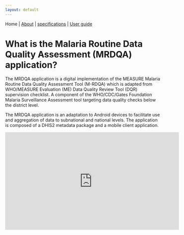 ```yaml
---
layout: default
---
```

Home | [About](./about.md) | [specifications](./specs.md) | [User guide](./userguide.md)



# What is the Malaria Routine Data Quality Assessment (MRDQA) application?

The MRDQA application is a digital implementation of the MEASURE Malaria Routine Data Quality Assessment Tool (M-RDQA) which is adapted from WHO/MEASURE Evaluation (ME) Data Quality Review Tool (DQR) supervision checklist. A component of the WHO/CDC/Gates Foundation Malaria Surveillance Assessment tool targeting data quality checks below the district level.

The MRDQA application is an adaptation to Android devices to facilitate use and aggregation of data to subnational and national levels. The application is composed of a DHIS2 metadata package and a mobile client application.


<iframe width="560" height="315" src="https://www.youtube.com/embed/jF4pfyVKzhc" title="YouTube video player" frameborder="0" allow="accelerometer; autoplay; clipboard-write; encrypted-media; gyroscope; picture-in-picture" allowfullscreen></iframe>